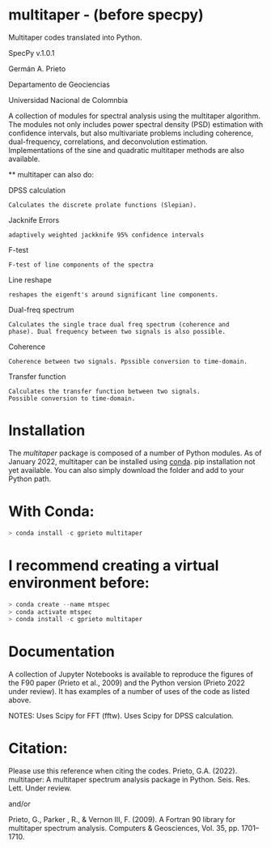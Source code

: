 # multitaper - (before specpy)
Multitaper codes translated into Python. 

SpecPy v.1.0.1

Germán A. Prieto

Departamento de Geociencias

Universidad Nacional de Colomnbia


A collection of modules for spectral analysis using the multitaper algorithm. 
The modules not only includes power spectral density (PSD) estimation with confidence intervals, but also multivariate problems including coherence, dual-frequency, correlations, and deconvolution estimation. Implementations of the sine and quadratic multitaper methods are also available. 

** multitaper can also do:

DPSS calculation

    Calculates the discrete prolate functions (Slepian).

Jacknife Errors 

    adaptively weighted jackknife 95% confidence intervals

F-test

    F-test of line components of the spectra

Line reshape

    reshapes the eigenft's around significant line components. 

Dual-freq spectrum

    Calculates the single trace dual freq spectrum (coherence and 
    phase). Dual frequency between two signals is also possible. 

Coherence

    Coherence between two signals. Ppssible conversion to time-domain. 

Transfer function

    Calculates the transfer function between two signals. 
    Possible conversion to time-domain. 

# Installation
The *multitaper* package is composed of a number of Python modules. As of January 2022, multitaper can be installed using [conda](https://docs.conda.io/en/latest/). pip installation not yet available. You can also simply download the folder and add to your Python path. 

# With Conda:
```python
> conda install -c gprieto multitaper
```
# I recommend creating a virtual environment before:
```python
> conda create --name mtspec
> conda activate mtspec
> conda install -c gprieto multitaper
```


# Documentation 

A collection of Jupyter Notebooks is available to reproduce the figures
of the F90 paper (Prieto et al., 2009) and the Python version 
(Prieto 2022 under review). It has examples of a number of uses of 
the code as listed above. 
 
 
NOTES:
Uses Scipy for FFT (fftw). 
Uses Scipy for DPSS calculation. 

# Citation:
Please use this reference when citing the codes. 
Prieto, G.A. (2022). multitaper: A multitaper spectrum analysis package in Python. Seis. Res. Lett. Under review.

and/or

Prieto, G., Parker , R., & Vernon III, F. (2009). A Fortran 90 library for multitaper spectrum analysis. Computers & Geosciences, Vol. 35, pp. 1701–1710.

